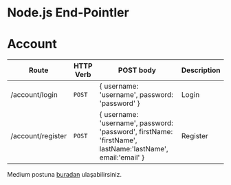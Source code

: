 # Node.js End-Pointler

# Account
| Route | HTTP Verb	 | POST body	 | Description	 |
| --- | --- | --- | --- |
| /account/login | `POST` | { username: 'username', password: 'password' } | Login
| /account/register | `POST` | { username: 'username', password: 'password', firstName: 'firstName', lastName:'lastName', email:'email' } | Register

Medium postuna [buradan](https://medium.com/@enginveske/react-jwt-authentication-kimlik-do%C4%9Frulama-d2f6eeba8d2e) ulaşabilirsiniz.
